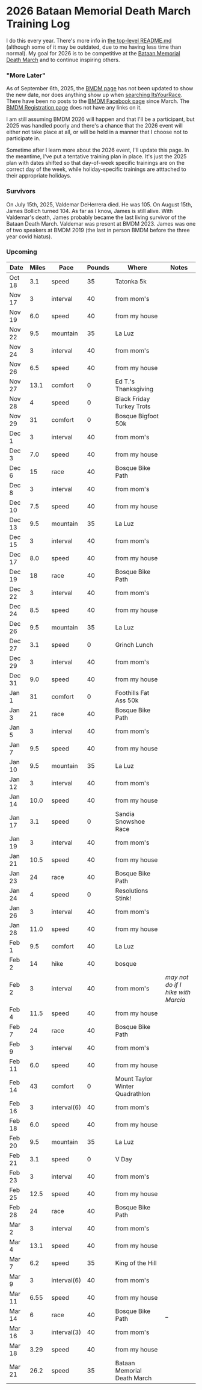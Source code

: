 # 2026 Bataan Memorial Death March Training Log

I do this every year.  There's more info in [the top-level
README.md](README.md) (although some of it may be outdated, due to me
having less time than normal).  My goal for 2026 is to be competitive
at the [Bataan Memorial Death March](https://bataanmarch.com/) and to
continue inspiring others.

### "More Later"

As of September 6th, 2025, the [BMDM page](https://bataanmarch.com/)
has not been updated to show the new date, nor does anything show up
when [searching
ItsYourRace](https://www.itsyourrace.com/search.aspx?srchby=searchByEventName&srch=bataan). There
have been no posts to the [BMDM Facebook
page](https://www.facebook.com/BataanMemorialDeathMarch/) since March.
The [BMDM Registration
page](https://bataanmarch.com/register/civilian-individual/) does not
have any links on it.

I am still assuming BMDM 2026 will happen and that I'll be a
participant, but 2025 was handled poorly and there's a chance that the
2026 event will either not take place at all, or will be held in a
manner that I choose not to participate in.

Sometime after I learn more about the 2026 event, I'll update this
page.  In the meantime, I've put a tentative training plan in place.
It's just the 2025 plan with dates shifted so that day-of-week specific
trainings are on the correct day of the week, while holiday-specific
trainings are atttached to their appropriate holidays.

### Survivors

On July 15th, 2025, Valdemar DeHerrera died.  He was 105.  On August
15th, James Bollich turned 104. As far as I know, James is still
alive.  With Valdemar's death, James probably became the last living
survivor of the Bataan Death March. Valdemar was present at
BMDM 2023. James was one of two speakers at BMDM 2019 (the last in
person BMDM before the three year covid hiatus).

### Upcoming
|Date|Miles|Pace|Pounds|Where|Notes|
|----|-----|----|------|-----|-----|
|Oct 18|3.1|speed|35|Tatonka 5k||
|Nov 17|3|interval|40|from mom's||
|Nov 19|6.0|speed|40|from my house||
|Nov 22|9.5|mountain|35|La Luz||
|Nov 24|3|interval|40|from mom's||
|Nov 26|6.5|speed|40|from my house||
|Nov 27|13.1|comfort|0|Ed T.'s Thanksgiving||
|Nov 28|4|speed|0|Black Friday Turkey Trots||
|Nov 29|31|comfort|0|Bosque Bigfoot 50k||
|Dec 1|3|interval|40|from mom's||
|Dec 3|7.0|speed|40|from my house||
|Dec 6|15|race|40|Bosque Bike Path||
|Dec 8|3|interval|40|from mom's||
|Dec 10|7.5|speed|40|from my house||
|Dec 13|9.5|mountain|35|La Luz||
|Dec 15|3|interval|40|from mom's||
|Dec 17|8.0|speed|40|from my house||
|Dec 19|18|race|40|Bosque Bike Path||
|Dec 22|3|interval|40|from mom's||
|Dec 24|8.5|speed|40|from my house||
|Dec 26|9.5|mountain|35|La Luz||
|Dec 27|3.1|speed|0|Grinch Lunch||
|Dec 29|3|interval|40|from mom's||
|Dec 31|9.0|speed|40|from my house||
|Jan 1|31|comfort|0|Foothills Fat Ass 50k||
|Jan 3|21|race|40|Bosque Bike Path||
|Jan 5|3|interval|40|from mom's||
|Jan 7|9.5|speed|40|from my house||
|Jan 10|9.5|mountain|35|La Luz||
|Jan 12|3|interval|40|from mom's||
|Jan 14|10.0|speed|40|from my house||
|Jan 17|3.1|speed|0|Sandia Snowshoe Race||
|Jan 19|3|interval|40|from mom's||
|Jan 21|10.5|speed|40|from my house||
|Jan 23|24|race|40|Bosque Bike Path||
|Jan 24|4|speed|0|Resolutions Stink!||
|Jan 26|3|interval|40|from mom's||
|Jan 28|11.0|speed|40|from my house||
|Feb 1|9.5|comfort|40|La Luz||
|Feb 2|14|hike|40|bosque||
|Feb 2|3|interval|40|from mom's|_may not do if I hike with Marcia_|
|Feb 4|11.5|speed|40|from my house||
|Feb 7|24|race|40|Bosque Bike Path||
|Feb 9|3|interval|40|from mom's||
|Feb 11|6.0|speed|40|from my house||
|Feb 14|43|comfort|0|Mount Taylor Winter Quadrathlon||
|Feb 16|3|interval(6)|40|from mom's||
|Feb 18|6.0|speed|40|from my house||
|Feb 20|9.5|mountain|35|La Luz||
|Feb 21|3.1|speed|0|V Day||
|Feb 23|3|interval|40|from mom's||
|Feb 25|12.5|speed|40|from my house||
|Feb 28|24|race|40|Bosque Bike Path||
|Mar 2|3|interval|40|from mom's||
|Mar 4|13.1|speed|40|from my house||
|Mar 7|6.2|speed|35|King of the Hill||
|Mar 9|3|interval(6)|40|from mom's||
|Mar 11|6.55|speed|40|from my house||
|Mar 14|6|race|40|Bosque Bike Path|_|
|Mar 16|3|interval(3)|40|from mom's||
|Mar 18|3.29|speed|40|from my house||
|Mar 21|26.2|speed|35|Bataan Memorial Death March||
